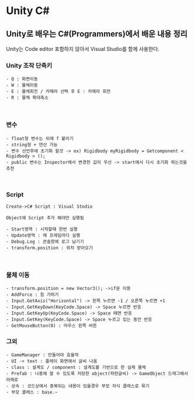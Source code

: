 # Unity C#
## Unity로 배우는 C#(Programmers)에서 배운 내용 정리

Unity는 Code editor 포함하지 않아서 Visual Studio를 함께 사용한다.
<br>

###  Unity 조작 단축키
    - Q : 화면이동
    - W : 물체이동
    - E : 물체회전 / 카메라 선택 후 E : 카메라 회전
    - R : 물체 확대축소
<br>

### 변수
    - float형 변수는 뒤에 f 붙이기
    - string형 + 연산 가능
    - 변수 선언후에 초기화 할것 -> ex) Rigidbody myRigidbody = Getcomponent < Rigidbody > ();
    - public 변수는 Inspector에서 변경한 값이 우선 -> start에서 다시 초기화 하는것을 추천
<br>

### Script
    Create->C# Script : Visual Stodio

    Object에 Script 추가 해야만 실행됨 

    - Start영역 : 시작할때 한번 실행
    - Update영역 : 매 프레임마다 실행
    - Debug.Log : 콘솔창에 로그 남기기
    - transform.position : 위치 받아오기
<br>

### 물체 이동
    - transform.position = new Vector3(); ->if문 이용
    - AddForce : 힘 가하기
    - Input.GetAxis("Horizontal") -> 왼쪽 누르면 -1 / 오른쪽 누르면 +1
    - Input.GetKeyDown(KeyCode.Space) -> Space 누르면 반응
    - Input.GetKeyUp(KeyCode.Space) -> Space 떼면 반응
    - Input.GetKey(KeyCode.Space) -> Space 누르고 있는 동안 반응
    - GetMouseButton(0) : 마우스 왼쪽 버튼

### 그외
    - GameManager : 만들어야 효율적
    - UI -> text : 플레이 화면에서 글씨 나옴
    - class : 설계도 / component : 설계도를 기반으로 한 실제 물체
    - Prefab : 나중에 쓸 수 있도록 저장한 object(파란글씨) -> GameObject 드래그해서 아래로
    - 상속 : 코드상에서 중복되는 내용이 있을경우 부모 자식 클래스로 묶기
    - 부모 클래스 : base.~
